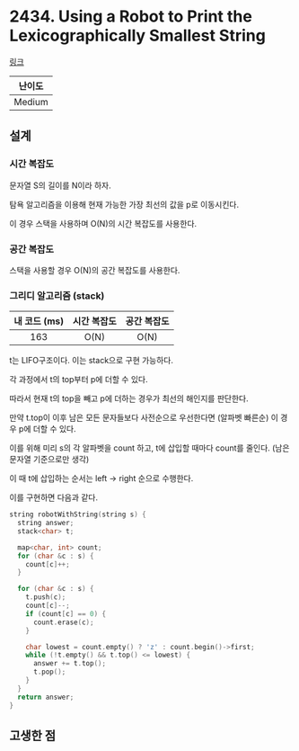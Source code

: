 # 2434. Using a Robot to Print the Lexicographically Smallest String

[링크](https://leetcode.com/problems/using-a-robot-to-print-the-lexicographically-smallest-string/)

| 난이도 |
| :----: |
| Medium |

## 설계

### 시간 복잡도

문자열 S의 길이를 N이라 하자.

탐욕 알고리즘을 이용해 현재 가능한 가장 최선의 값을 p로 이동시킨다.

이 경우 스택을 사용하며 O(N)의 시간 복잡도를 사용한다.

### 공간 복잡도

스택을 사용할 경우 O(N)의 공간 복잡도를 사용한다.

### 그리디 알고리즘 (stack)

| 내 코드 (ms) | 시간 복잡도 | 공간 복잡도 |
| :----------: | :---------: | :---------: |
|     163      |    O(N)     |    O(N)     |


t는 LIFO구조이다. 이는 stack으로 구현 가능하다.

각 과정에서 t의 top부터 p에 더할 수 있다.

따라서 현재 t의 top을 빼고 p에 더하는 경우가 최선의 해인지를 판단한다.

만약 t.top이 이후 남은 모든 문자들보다 사전순으로 우선한다면 (알파벳 빠른순) 이 경우 p에 더할 수 있다.

이를 위해 미리 s의 각 알파벳을 count 하고, t에 삽입할 때마다 count를 줄인다. (남은 문자열 기준으로만 생각)

이 때 t에 삽입하는 순서는 left -> right 순으로 수행한다.

이를 구현하면 다음과 같다.

```cpp
string robotWithString(string s) {
  string answer;
  stack<char> t;

  map<char, int> count;
  for (char &c : s) {
    count[c]++;
  }

  for (char &c : s) {
    t.push(c);
    count[c]--;
    if (count[c] == 0) {
      count.erase(c);
    }

    char lowest = count.empty() ? 'z' : count.begin()->first;
    while (!t.empty() && t.top() <= lowest) {
      answer += t.top();
      t.pop();
    }
  }
  return answer;
}
```

## 고생한 점
